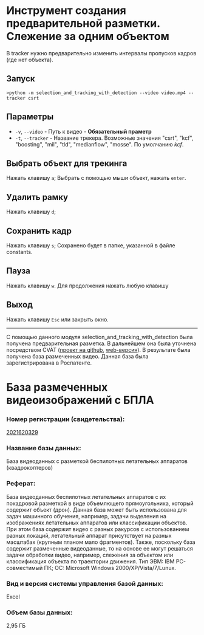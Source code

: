 # Инструмент создания предварительной разметки. Слежение за одним объектом

В tracker нужно предварительно изменить интервалы пропусков кадров (где нет объекта).
## Запуск

`>python -m selection_and_tracking_with_detection --video video.mp4 --tracker csrt`

## Параметры

* `-v`, `--video` - Путь к видео - **Обязательный праметр**
* `-t`, `--tracker` - Название трекера. Возможные значения "csrt", "kcf", "boosting", "mil", "tld", "medianflow", "mosse". По умолчанию *kcf*.

## Выбрать объект для трекинга

Нажать клавишу `a`; Выбрать с помощью мыши объект, нажать `enter`.

## Удалить рамку

Нажать клавишу `d`;

## Сохранить кадр

Нажать клавишу `s`; Сохранено будет в папке, указанной в файле constants.

## Пауза

Нажать клавишу `w`. Для продолжения нажать любую клавишу

## Выход

Нажать клавишу `Esc` или закрыть окно.


---

С помощью данного модуля selection_and_tracking_with_detection была получена предварительная разметка. В дальнейшем она была уточнена посредством CVAT ([проект на github](https://github.com/openvinotoolkit/cvat), [web-версия](https://cvat.org/tasks)). В результате была получена база размеченных видео. Данная база была зарегистрирована в Роспатенте.

# База размеченных видеоизображений с БПЛА

### Номер регистрации (свидетельства): 
[2021620329](https://www1.fips.ru/registers-doc-view/fips_servlet?DB=DB&rn=5985&DocNumber=2021620329&TypeFile=html)

### Название базы данных:
База видеоданных с разметкой беспилотных летательных аппаратов (квадрокоптеров)

### Реферат:
База видеоданных беспилотных летательных аппаратов с их покадровой разметкой в виде объемлющего прямоугольника, который содержит объект (дрон). Данная база может быть использована для задач машинного обучения, например, задачи выделения на изображениях летательных аппаратов или классификации объектов. При этом база содержит видео с разных ракурсов с использованием разных локаций, летательный аппарат присутствует на разных масштабах (крупным планом мало фрагментов). Также, поскольку база содержит размеченные видеоданные, то на основе ее могут решаться задачи обработки видео, например, слежения за объектом или классификация объекта по траектории движения. Тип ЭВМ: IBM PC-совместимый ПК; ОС: Microsoft Windows 2000/XP/Vista/7/Lunux.

### Вид и версия системы управления базой данных:
Excel

### Объем базы данных:
2,95 ГБ
